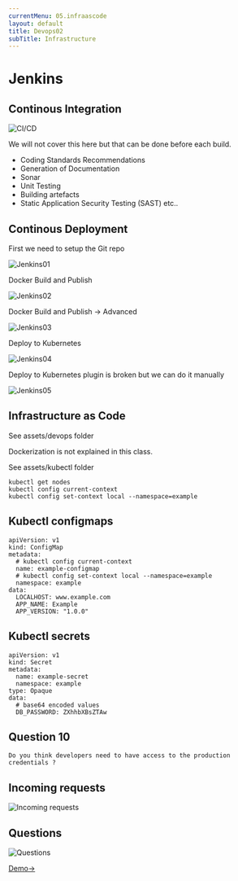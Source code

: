 ```yaml
---
currentMenu: 05.infraascode
layout: default
title: Devops02
subTitle: Infrastructure
---
```


# Jenkins

## Continous Integration

![CI/CD](https://raw.githubusercontent.com/c4xp/Devops02/master/assets/cicd.jpg)

We will not cover this here but that can be done before each build.

- Coding Standards Recommendations
- Generation of Documentation
- Sonar
- Unit Testing
- Building artefacts
- Static Application Security Testing (SAST)
etc..

## Continous Deployment

First we need to setup the Git repo

![Jenkins01](https://raw.githubusercontent.com/c4xp/Devops02/master/assets/jenkins01.jpg)

Docker Build and Publish

![Jenkins02](https://raw.githubusercontent.com/c4xp/Devops02/master/assets/jenkins02.jpg)

Docker Build and Publish -> Advanced

![Jenkins03](https://raw.githubusercontent.com/c4xp/Devops02/master/assets/jenkins03.jpg)

Deploy to Kubernetes

![Jenkins04](https://raw.githubusercontent.com/c4xp/Devops02/master/assets/jenkins04.jpg)

Deploy to Kubernetes plugin is broken but we can do it manually

![Jenkins05](https://raw.githubusercontent.com/c4xp/Devops02/master/assets/jenkins05.jpg)

## Infrastructure as Code

See assets/devops folder

Dockerization is not explained in this class.

See assets/kubectl folder

```
kubectl get nodes
kubectl config current-context
kubectl config set-context local --namespace=example
```

## Kubectl configmaps

```
apiVersion: v1
kind: ConfigMap
metadata:
  # kubectl config current-context
  name: example-configmap
  # kubectl config set-context local --namespace=example
  namespace: example
data:
  LOCALHOST: www.example.com
  APP_NAME: Example
  APP_VERSION: "1.0.0"
```

## Kubectl secrets

```
apiVersion: v1
kind: Secret
metadata:
  name: example-secret
  namespace: example
type: Opaque
data:
  # base64 encoded values
  DB_PASSWORD: ZXhhbXBsZTAw
```

## Question 10

```
Do you think developers need to have access to the production credentials ?
```

## Incoming requests

![Incoming requests](https://raw.githubusercontent.com/c4xp/Devops02/master/assets/incoming.jpg)

## Questions

![Questions](https://raw.githubusercontent.com/c4xp/Devops02/master/assets/questions.jpg)

[Demo→](07.demo.md)